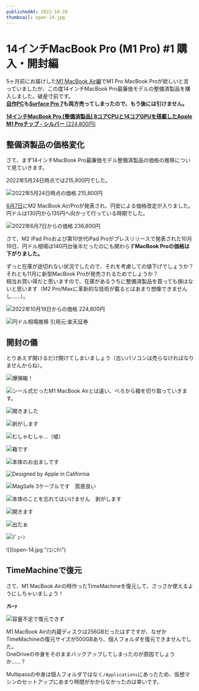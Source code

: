 ```yaml
---
publishedAt: 2022-10-28
thumbnail: open-14.jpg
---
```


# 14インチMacBook Pro (M1 Pro) #1 購入・開封編

5ヶ月前にお届けした[M1 MacBook Air編](../05-20-m1mba-1)でM1 Pro MacBook Proが欲しいと言っていましたが、この度14インチMacBook Pro最廉価モデルの整備済製品を購入しました。破産寸前です。  
**[自作PC](https://jp.mercari.com/item/m94773153380)も[Surface Pro 7](https://jp.mercari.com/item/m64059316994)も両方売ってしまったので、もう後には引けません。**

[**14インチMacBook Pro [整備済製品] 8コアCPUと14コアGPUを搭載したApple M1 Proチップ - シルバー** (224,800円)](https://www.apple.com/jp/shop/product/FKGR3J/A/14%E3%82%A4%E3%83%B3%E3%83%81macbook-pro-%E6%95%B4%E5%82%99%E6%B8%88%E8%A3%BD%E5%93%81-8%E3%82%B3%E3%82%A2cpu%E3%81%A814%E3%82%B3%E3%82%A2gpu%E3%82%92%E6%90%AD%E8%BC%89%E3%81%97%E3%81%9Fapple-m1-pro%E3%83%81%E3%83%83%E3%83%97-%E3%82%B7%E3%83%AB%E3%83%90%E3%83%BC?fnode=eb0c46b730f71b9e74205f9b2ebde184362e98e6c0683f79ad95b450ee6e8fef251041152e1f143363aea891d32ee3b7691dcf6e5b65bb0d8578eb7e34bc429ba7f9f9364388fdcc8e7c9dd9adb2afa0)

## 整備済製品の価格変化
さて、まず14インチMacBook Pro最廉価モデル整備済製品の価格の推移について見ていきます。

2022年5月24日時点では215,800円でした。

![](scnsht-05-24.png "2022年5月24日時点の価格 215,800円")

[6月7日](https://www.itmedia.co.jp/news/articles/2206/07/news081.html)にM2 MacBook Air/Proが発表され、円安による価格改定が入りました。円ドルは130円から135円へ向かって行っている時期でした。

![](scnsht-06-07.png "2022年6月7日からの価格 236,800円")

さて、M2 iPad Proおよび第10世代iPad Proがプレスリリースで発表された10月19日、円ドル相場は140円台後半だったのにも関わらず**MacBook Proの価格は下がりました。**

ずっと在庫が途切れない状況でしたので、それを考慮しての値下げでしょうか？それとも11月に新型MacBook Proが発売されるためでしょうか？  
相当お買い得だと思いますので、在庫があるうちに整備済製品を買っても損はないと思います（M2 Pro/Maxに革新的な技術が載るとはあまり想像できませんし……）。

![](scnsht-10-19.png "2022年10月19日からの価格 224,800円")

![](jpyusd.png "円ドル相場推移 引用元:楽天証券")

## 開封の儀
とりあえず開けるだけ開けてしまいましょう（古いパソコンは売らなければなりませんからね）。

![](open-1.jpg "爆弾箱！")

![](open-2.jpg "シール式だったM1 MacBook Airとは違い、べろから箱を切り取っていきます。")

![](open-3.jpg "開きました")

![](open-4.jpg "剥がします")

![](open-5.jpg "むしゃむしゃ…（嘘）")

![](open-6.jpg "箱です")

![](open-7.jpg "本体のお出ましです")

![](open-8.jpg "Designed by Apple in California")

![](open-9.jpg "MagSafe 3ケーブルです　質感良い")

![](open-10.jpg "本体のことを忘れてはいけません　剥がします")

![](open-11.jpg "開きます")

![](open-12.jpg "出たぁ")

![](open-13.jpg "ﾃﾞｪｰﾝ")

![](open-14.jpg "/ｺﾝﾆﾁﾊ\")

## TimeMachineで復元
さて、M1 MacBook Airの時作ったTimeMachineを復元して、さっさか使えるようにしちゃいましょう！

***ｱﾚｰｯ***

![](DSC_0200-2.jpg "容量不足で復元できず")

M1 MacBook Airの内蔵ディスクは256GBだったはずですが、なぜかTimeMachineの復元サイズが500GBあり、個人フォルダを復元できませんでした。  
OneDriveの中身をそのままバックアップしてしまったのが原因でしょうか……？

Multipassの中身は個人フォルダではなく`/Applications`にあったため、仮想マシンのセットアップにあまり時間がかからなかったのは幸いです。
